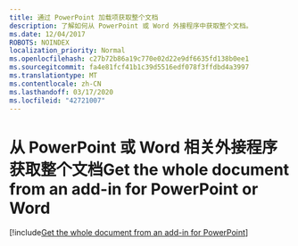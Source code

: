 ```yaml
---
title: 通过 PowerPoint 加载项获取整个文档
description: 了解如何从 PowerPoint 或 Word 外接程序中获取整个文档。
ms.date: 12/04/2017
ROBOTS: NOINDEX
localization_priority: Normal
ms.openlocfilehash: c27b72b86a19c770e02d22e9df6635fd138b0ee1
ms.sourcegitcommit: fa4e81fcf41b1c39d5516edf078f3ffdbd4a3997
ms.translationtype: MT
ms.contentlocale: zh-CN
ms.lasthandoff: 03/17/2020
ms.locfileid: "42721007"
---
```

# <a name="get-the-whole-document-from-an-add-in-for-powerpoint-or-word"></a><span data-ttu-id="c700c-103">从 PowerPoint 或 Word 相关外接程序获取整个文档</span><span class="sxs-lookup"><span data-stu-id="c700c-103">Get the whole document from an add-in for PowerPoint or Word</span></span>

[!include[Get the whole document from an add-in for PowerPoint](../includes/file-get-the-whole-document-from-an-add-in-for-powerpoint-or-word.md)]
